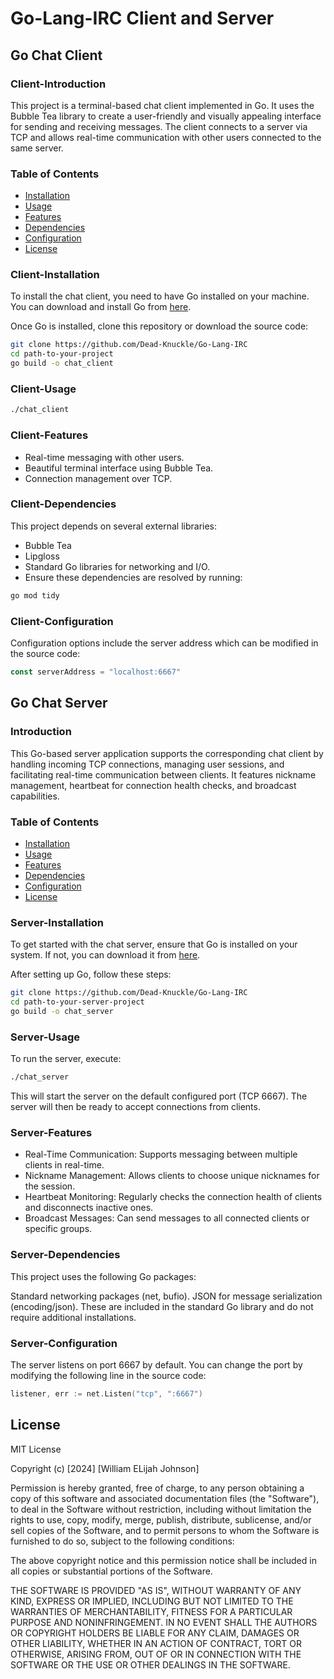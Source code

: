 # Go-Lang-IRC Client and Server

## Go Chat Client

### Client-Introduction
This project is a terminal-based chat client implemented in Go. It uses the Bubble Tea library to create a user-friendly and visually appealing interface for sending and receiving messages. The client connects to a server via TCP and allows real-time communication with other users connected to the same server.

### Table of Contents
- [Installation](#client-installation)
- [Usage](#client-usage)
- [Features](#client-features)
- [Dependencies](#client-dependencies)
- [Configuration](#client-configuration)
- [License](#license)

### Client-Installation
To install the chat client, you need to have Go installed on your machine. You can download and install Go from [here](https://golang.org/dl/).

Once Go is installed, clone this repository or download the source code:

```bash
git clone https://github.com/Dead-Knuckle/Go-Lang-IRC
cd path-to-your-project
go build -o chat_client
```

### Client-Usage
```bash
./chat_client
```

### Client-Features
- Real-time messaging with other users.
- Beautiful terminal interface using Bubble Tea.
- Connection management over TCP.

### Client-Dependencies
This project depends on several external libraries:

- Bubble Tea
- Lipgloss
- Standard Go libraries for networking and I/O.
- Ensure these dependencies are resolved by running:

```bash
go mod tidy
```

### Client-Configuration
Configuration options include the server address which can be modified in the source code:
```go
const serverAddress = "localhost:6667"
```

## Go Chat Server

### Introduction
This Go-based server application supports the corresponding chat client by handling incoming TCP connections, managing user sessions, and facilitating real-time communication between clients. It features nickname management, heartbeat for connection health checks, and broadcast capabilities.

### Table of Contents
- [Installation](#server-installation)
- [Usage](#server-usage)
- [Features](#server-features)
- [Dependencies](#server-dependencies)
- [Configuration](#server-configuration)
- [License](#license)

### Server-Installation
To get started with the chat server, ensure that Go is installed on your system. If not, you can download it from [here](https://golang.org/dl/).

After setting up Go, follow these steps:

```bash
git clone https://github.com/Dead-Knuckle/Go-Lang-IRC
cd path-to-your-server-project
go build -o chat_server
```

### Server-Usage
To run the server, execute:

```bash
./chat_server
```
This will start the server on the default configured port (TCP 6667). The server will then be ready to accept connections from clients.

### Server-Features
- Real-Time Communication: Supports messaging between multiple clients in real-time.
- Nickname Management: Allows clients to choose unique nicknames for the session.
- Heartbeat Monitoring: Regularly checks the connection health of clients and disconnects inactive ones.
- Broadcast Messages: Can send messages to all connected clients or specific groups.

###  Server-Dependencies
This project uses the following Go packages:

Standard networking packages (net, bufio).
JSON for message serialization (encoding/json).
These are included in the standard Go library and do not require additional installations.

### Server-Configuration
The server listens on port 6667 by default. You can change the port by modifying the following line in the source code:

```go
listener, err := net.Listen("tcp", ":6667")
```

## License
MIT License

Copyright (c) [2024] [William ELijah Johnson]

Permission is hereby granted, free of charge, to any person obtaining a copy
of this software and associated documentation files (the "Software"), to deal
in the Software without restriction, including without limitation the rights
to use, copy, modify, merge, publish, distribute, sublicense, and/or sell
copies of the Software, and to permit persons to whom the Software is
furnished to do so, subject to the following conditions:

The above copyright notice and this permission notice shall be included in all
copies or substantial portions of the Software.

THE SOFTWARE IS PROVIDED "AS IS", WITHOUT WARRANTY OF ANY KIND, EXPRESS OR
IMPLIED, INCLUDING BUT NOT LIMITED TO THE WARRANTIES OF MERCHANTABILITY,
FITNESS FOR A PARTICULAR PURPOSE AND NONINFRINGEMENT. IN NO EVENT SHALL THE
AUTHORS OR COPYRIGHT HOLDERS BE LIABLE FOR ANY CLAIM, DAMAGES OR OTHER
LIABILITY, WHETHER IN AN ACTION OF CONTRACT, TORT OR OTHERWISE, ARISING FROM,
OUT OF OR IN CONNECTION WITH THE SOFTWARE OR THE USE OR OTHER DEALINGS IN THE
SOFTWARE.
